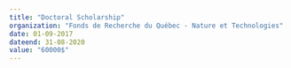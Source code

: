 ```yaml
---
title: "Doctoral Scholarship"
organization: "Fonds de Recherche du Québec - Nature et Technologies"
date: 01-09-2017
dateend: 31-08-2020
value: "60000$"
---
```

